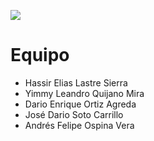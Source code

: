 
![](https://i.postimg.cc/6qvmPg3Z/cover-photo-2.png)

Equipo
=============

* Hassir Elias Lastre Sierra
* Yimmy Leandro Quijano Mira
* Dario Enrique Ortiz Agreda
* José Dario Soto Carrillo
* Andrés Felipe Ospina Vera


